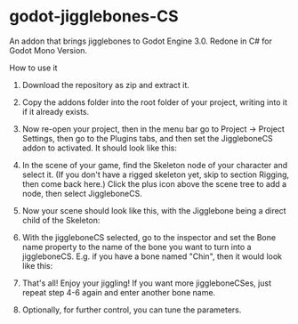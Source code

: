 # godot-jigglebones-CS
An addon that brings jigglebones to Godot Engine 3.0. Redone in C# for Godot Mono Version.


How to use it
1. Download the repository as zip and extract it.
2. Copy the addons folder into the root folder of your project, writing into it if it already exists.
3. Now re-open your project, then in the menu bar go to Project → Project Settings, then go to the Plugins tabs, and then set the JiggleboneCS addon to activated. It should look like this:

4. In the scene of your game, find the Skeleton node of your character and select it. (If you don't have a rigged skeleton yet, skip to section Rigging, then come back here.) Click the plus icon above the scene tree to add a node, then select JiggleboneCS.
5. Now your scene should look like this, with the Jigglebone being a direct child of the Skeleton:

6. With the jiggleboneCS selected, go to the inspector and set the Bone name property to the name of the bone you want to turn into a jiggleboneCS. E.g. if you have a bone named "Chin", then it would look like this:

7. That's all! Enjoy your jiggling! If you want more jiggleboneCSes, just repeat step 4-6 again and enter another bone name.
8. Optionally, for further control, you can tune the parameters.
